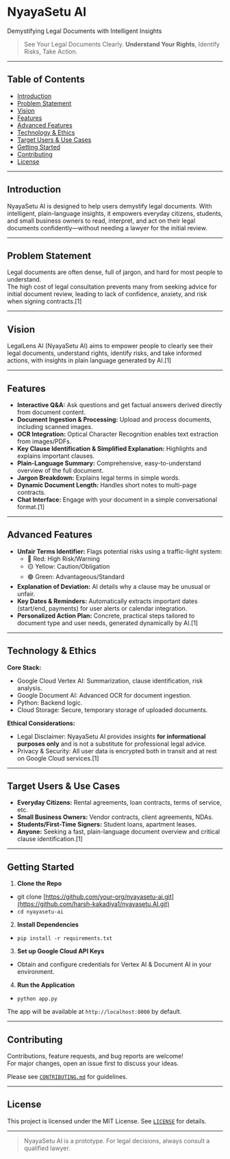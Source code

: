 # NyayaSetu AI

Demystifying Legal Documents with Intelligent Insights

> See Your Legal Documents Clearly. **Understand Your Rights**, Identify Risks, Take Action.

---

## Table of Contents

- [Introduction](#introduction)
- [Problem Statement](#problem-statement)
- [Vision](#vision)
- [Features](#features)
- [Advanced Features](#advanced-features)
- [Technology & Ethics](#technology--ethics)
- [Target Users & Use Cases](#target-users--use-cases)
- [Getting Started](#getting-started)
- [Contributing](#contributing)
- [License](#license)

---

## Introduction

NyayaSetu AI is designed to help users demystify legal documents. With intelligent, plain-language insights, it empowers everyday citizens, students, and small business owners to read, interpret, and act on their legal documents confidently—without needing a lawyer for the initial review.

---

## Problem Statement

Legal documents are often dense, full of jargon, and hard for most people to understand.  
The high cost of legal consultation prevents many from seeking advice for initial document review, leading to lack of confidence, anxiety, and risk when signing contracts.[1]

---

## Vision

LegalLens AI (NyayaSetu AI) aims to empower people to clearly see their legal documents, understand rights, identify risks, and take informed actions, with insights in plain language generated by AI.[1]

---

## Features

- **Interactive Q&A:** Ask questions and get factual answers derived directly from document content.
- **Document Ingestion & Processing:** Upload and process documents, including scanned images.
- **OCR Integration:** Optical Character Recognition enables text extraction from images/PDFs.
- **Key Clause Identification & Simplified Explanation:** Highlights and explains important clauses.
- **Plain-Language Summary:** Comprehensive, easy-to-understand overview of the full document.
- **Jargon Breakdown:** Explains legal terms in simple words.
- **Dynamic Document Length:** Handles short notes to multi-page contracts.
- **Chat Interface:** Engage with your document in a simple conversational format.[1]

---

## Advanced Features

- **Unfair Terms Identifier:** Flags potential risks using a traffic-light system:
  - 🔴 Red: High Risk/Warning
  - 🟡 Yellow: Caution/Obligation
  - 🟢 Green: Advantageous/Standard
- **Explanation of Deviation:** AI details why a clause may be unusual or unfair.
- **Key Dates & Reminders:** Automatically extracts important dates (start/end, payments) for user alerts or calendar integration.
- **Personalized Action Plan:** Concrete, practical steps tailored to document type and user needs, generated dynamically by AI.[1]

---

## Technology & Ethics

**Core Stack:**
- Google Cloud Vertex AI: Summarization, clause identification, risk analysis.
- Google Document AI: Advanced OCR for document ingestion.
- Python: Backend logic.
- Cloud Storage: Secure, temporary storage of uploaded documents.

**Ethical Considerations:**
- Legal Disclaimer: NyayaSetu AI provides insights **for informational purposes only** and is not a substitute for professional legal advice.
- Privacy & Security: All user data is encrypted both in transit and at rest on Google Cloud services.[1]

---

## Target Users & Use Cases

- **Everyday Citizens:** Rental agreements, loan contracts, terms of service, etc.
- **Small Business Owners:** Vendor contracts, client agreements, NDAs.
- **Students/First-Time Signers:** Student loans, apartment leases.
- **Anyone:** Seeking a fast, plain-language document overview and critical clause identification.[1]

---

## Getting Started

1. **Clone the Repo**
  - git clone [https://github.com/your-org/nyayasetu-ai.git](https://github.com/harsh-kakadiya1/nyayasetu.AI.git)
  - `cd nyayasetu-ai`
  
2. **Install Dependencies**
  - `pip install -r requirements.txt`
  
3. **Set up Google Cloud API Keys**  
  - Obtain and configure credentials for Vertex AI & Document AI in your environment.

4. **Run the Application**
  - `python app.py`

The app will be available at `http://localhost:8000` by default.


---

## Contributing

Contributions, feature requests, and bug reports are welcome!  
For major changes, open an issue first to discuss your ideas.

Please see [`CONTRIBUTING.md`](CONTRIBUTING.md) for guidelines.

---

## License

This project is licensed under the MIT License. See [`LICENSE`](LICENSE) for details.

---

> NyayaSetu AI is a prototype. For legal decisions, always consult a qualified lawyer.
